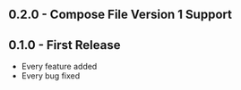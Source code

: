 ## 0.2.0 - Compose File Version 1 Support
## 0.1.0 - First Release
* Every feature added
* Every bug fixed
